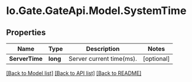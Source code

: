 
# Io.Gate.GateApi.Model.SystemTime

## Properties

Name | Type | Description | Notes
------------ | ------------- | ------------- | -------------
**ServerTime** | **long** | Server current time(ms). | [optional] 

[[Back to Model list]](../README.md#documentation-for-models)
[[Back to API list]](../README.md#documentation-for-api-endpoints)
[[Back to README]](../README.md)
